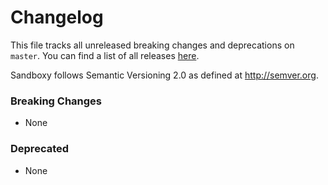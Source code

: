 # Changelog

This file tracks all unreleased breaking changes and deprecations on `master`. You can find a list of all releases [here](https://github.com/jonhue/sandboxy/releases).

Sandboxy follows Semantic Versioning 2.0 as defined at http://semver.org.

### Breaking Changes

* None

### Deprecated

* None

